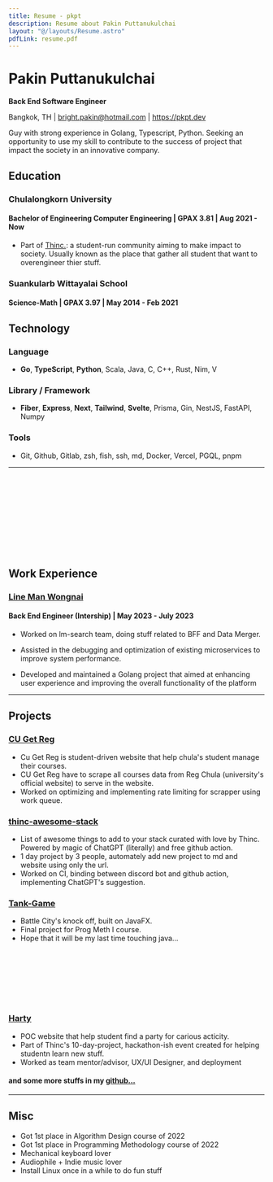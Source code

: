 ```yaml
---
title: Resume - pkpt
description: Resume about Pakin Puttanukulchai
layout: "@/layouts/Resume.astro"
pdfLink: resume.pdf
---
```


# Pakin Puttanukulchai

**Back End Software Engineer**

Bangkok, TH | bright.pakin@hotmail.com | https://pkpt.dev

Guy with strong experience in Golang, Typescript, Python. Seeking an opportunity to use my skill to contribute to the success of project that impact the society in an innovative company.

## Education

### Chulalongkorn University

#### Bachelor of Engineering Computer Engineering | GPAX 3.81 | Aug 2021 - Now

-   Part of [Thinc.](https://thinc.in.th/): a student-run community aiming to make impact to society. Usually known as the place that gather all student that want to overengineer thier stuff.

### Suankularb Wittayalai School

#### Science-Math | GPAX 3.97 | May 2014 - Feb 2021

## Technology

### Language

-   **Go**, **TypeScript**, **Python**, Scala, Java, C, C++, Rust, Nim, V

### Library / Framework

-   **Fiber**, **Express**, **Next**, **Tailwind**, **Svelte**, Prisma, Gin, NestJS, FastAPI, Numpy

### Tools

-   Git, Github, Gitlab, zsh, fish, ssh, md, Docker, Vercel, PGQL, pnpm

---

<br className="hidden print:block"/>
<br className="hidden print:block"/>
<br className="hidden print:block"/>
<br className="hidden print:block"/>
<br className="hidden print:block"/>
<br className="hidden print:block"/>
<br className="hidden print:block"/>
<br className="hidden print:block"/>
<br className="hidden print:block"/>

## Work Experience

### [Line Man Wongnai](https://lmwn.com/)

#### Back End Engineer (Intership) | May 2023 - July 2023

-   Worked on lm-search team, doing stuff related to BFF and Data Merger.

-   Assisted in the debugging and optimization of existing microservices to improve system performance.

-   Developed and maintained a Golang project that aimed at enhancing user experience and improving the overall functionality of the platform

---

## Projects

### [CU Get Reg](https://cugetreg.com/)

-   Cu Get Reg is student-driven website that help chula's student manage their courses.
-   CU Get Reg have to scrape all courses data from Reg Chula (university's official website) to serve in the website.
-   Worked on optimizing and implementing rate limiting for scrapper using work queue.

### [thinc-awesome-stack](https://github.com/thinc-org/awesome-stack)

-   List of awesome things to add to your stack curated with love by Thinc. Powered by magic of ChatGPT (literally) and free github action.
-   1 day project by 3 people, automately add new project to md and website using only the url.
-   Worked on CI, binding between discord bot and github action, implementing ChatGPT's suggestion.

### [Tank-Game](https://github.com/OnFireByte/Tank-Game)

-   Battle City's knock off, built on JavaFX.
-   Final project for Prog Meth I course.
-   Hope that it will be my last time touching java...

<br className="hidden print:block"/>
<br className="hidden print:block"/>
<br className="hidden print:block"/>
<br className="hidden print:block"/>
<br className="hidden print:block"/>
<br className="hidden print:block"/>

### [Harty](https://github.com/bpremika/Harty)

-   POC website that help student find a party for carious acticity.
-   Part of Thinc's 10-day-project, hackathon-ish event created for helping studentn learn new stuff.
-   Worked as team mentor/advisor, UX/UI Designer, and deployment

#### and some more stuffs in my [github...](https://github.com/OnFireByte)

---

## Misc

-   Got 1st place in Algorithm Design course of 2022
-   Got 1st place in Programming Methodology course of 2022
-   Mechanical keyboard lover
-   Audiophile + Indie music lover
-   Install Linux once in a while to do fun stuff

